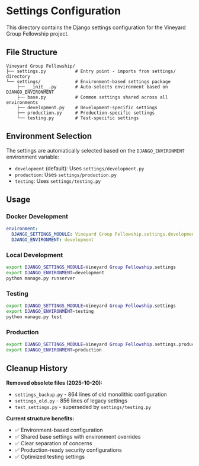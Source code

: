 # Settings Configuration

This directory contains the Django settings configuration for the Vineyard Group Fellowship
project.

## File Structure

```
Vineyard Group Fellowship/
├── settings.py           # Entry point - imports from settings/ directory
└── settings/             # Environment-based settings package
    ├── __init__.py       # Auto-selects environment based on DJANGO_ENVIRONMENT
    ├── base.py           # Common settings shared across all environments
    ├── development.py    # Development-specific settings
    ├── production.py     # Production-specific settings
    └── testing.py        # Test-specific settings
```

## Environment Selection

The settings are automatically selected based on the `DJANGO_ENVIRONMENT`
environment variable:

- `development` (default): Uses `settings/development.py`
- `production`: Uses `settings/production.py`
- `testing`: Uses `settings/testing.py`

## Usage

### Docker Development

```yaml
environment:
  DJANGO_SETTINGS_MODULE: Vineyard Group Fellowship.settings.development
  DJANGO_ENVIRONMENT: development
```

### Local Development

```bash
export DJANGO_SETTINGS_MODULE=Vineyard Group Fellowship.settings
export DJANGO_ENVIRONMENT=development
python manage.py runserver
```

### Testing

```bash
export DJANGO_SETTINGS_MODULE=Vineyard Group Fellowship.settings
export DJANGO_ENVIRONMENT=testing
python manage.py test
```

### Production

```bash
export DJANGO_SETTINGS_MODULE=Vineyard Group Fellowship.settings.production
export DJANGO_ENVIRONMENT=production
```

## Cleanup History

**Removed obsolete files (2025-10-20):**

- `settings_backup.py` - 864 lines of old monolithic configuration
- `settings_old.py` - 856 lines of legacy settings
- `test_settings.py` - superseded by `settings/testing.py`

**Current structure benefits:**

- ✅ Environment-based configuration
- ✅ Shared base settings with environment overrides
- ✅ Clear separation of concerns
- ✅ Production-ready security configurations
- ✅ Optimized testing settings
